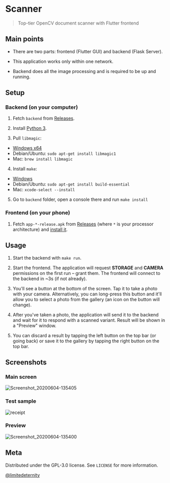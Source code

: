 # Scanner
> Top-tier OpenCV document scanner with Flutter frontend

## Main points

* There are two parts: frontend (Flutter GUI) and backend (Flask Server).

* This application works only within one network.

* Backend does all the image processing and is required to be up and running.

## Setup

### Backend (on your computer)

1. Fetch `backend` from [Releases](https://github.com/limitedeternity/Scanner/releases).

2. Install [Python 3](https://wiki.python.org/moin/BeginnersGuide/Download).

3. Pull `libmagic`:
  * [Windows x64](https://github.com/pidydx/libmagicwin64)
  * Debian/Ubuntu: `sudo apt-get install libmagic1`
  * Mac: `brew install libmagic`
 
4. Install `make`:
  * [Windows](http://gnuwin32.sourceforge.net/packages/make.htm)
  * Debian/Ubuntu: `sudo apt-get install build-essential`
  * Mac: `xcode-select --install`
 
5. Go to `backend` folder, open a console there and run `make install`
  
### Frontend (on your phone)

1. Fetch `app-*-release.apk` from [Releases](https://github.com/limitedeternity/Scanner/releases) (where `*` is your processor architecture) and [install it](https://www.androidpit.com/android-for-beginners-what-is-an-apk-file).

## Usage

1. Start the backend with `make run`.

2. Start the frontend. The application will request **STORAGE** and **CAMERA** permissions on the first run – grant them. The frontend will connect to the backend in ~3s (if not already).

3. You'll see a button at the bottom of the screen. Tap it to take a photo with your camera. Alternatively, you can long-press this button and it'll allow you to select a photo from the gallery (an icon on the button will change).

4. After you've taken a photo, the application will send it to the backend and wait for it to respond with a scanned variant. Result will be shown in a "Preview" window.

5. You can discard a result by tapping the left button on the top bar (or going back) or save it to the gallery by tapping the right button on the top bar.

## Screenshots

### Main screen

![Screenshot_20200604-135405](https://user-images.githubusercontent.com/24318966/83752646-8ae4ff00-a671-11ea-91f2-5b837b48a2d4.png)

### Test sample

![receipt](https://user-images.githubusercontent.com/24318966/83752695-a0f2bf80-a671-11ea-80c8-4c4ea85aaf5a.jpg)

### Preview

![Screenshot_20200604-135400](https://user-images.githubusercontent.com/24318966/83752741-b1a33580-a671-11ea-94f6-3c6acd0f5c7b.png)


## Meta

Distributed under the GPL-3.0 license. See ``LICENSE`` for more information.

[@limitedeternity](https://github.com/limitedeternity)
